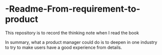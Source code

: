 # -Readme-From-requirement-to-product
This repository is to record the thinking note when I read the book <From requirement to product>

In summary, what a product manager could do is to deepen in one industry to try to make users have a good experience from details.
